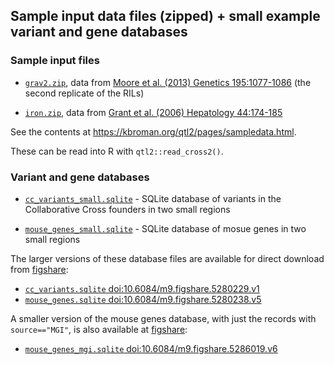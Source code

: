## Sample input data files (zipped) + small example variant and gene databases

### Sample input files

- [`grav2.zip`](grav2.zip), data from
  [Moore et al. (2013) Genetics 195:1077-1086](http://www.genetics.org/content/195/3/1077.abstract)
  (the second replicate of the RILs)

- [`iron.zip`](iron.zip), data from
  [Grant et al. (2006) Hepatology 44:174-185](https://www.ncbi.nlm.nih.gov/pubmed/16799992)

See the contents at <https://kbroman.org/qtl2/pages/sampledata.html>.

These can be read into R with `qtl2::read_cross2()`.

### Variant and gene databases

- [`cc_variants_small.sqlite`](cc_variants_small.sqlite) - SQLite
  database of variants in the Collaborative Cross founders in two
  small regions

- [`mouse_genes_small.sqlite`](mouse_genes_small.sqlite) - SQLite
  database of mosue genes in two small regions

The larger versions of these database files are available for
direct download from [figshare](https://figshare.com):

- [`cc_variants.sqlite` doi:10.6084/m9.figshare.5280229.v1](https://doi.org/10.6084/m9.figshare.5280229.v1)
- [`mouse_genes.sqlite` doi:10.6084/m9.figshare.5280238.v5](https://doi.org/10.6084/m9.figshare.5280238.v5)

A smaller version of the mouse genes database, with just the records
with `source=="MGI"`, is also available at
[figshare](https://figshare.com):

- [`mouse_genes_mgi.sqlite` doi:10.6084/m9.figshare.5286019.v6](https://doi.org/10.6084/m9.figshare.5286019.v6)
